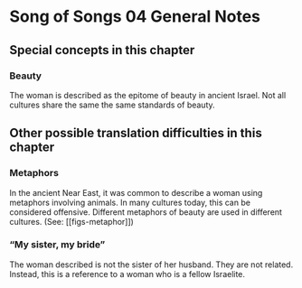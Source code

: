 # Song of Songs 04 General Notes
## Special concepts in this chapter

### Beauty
The woman is described as the epitome of beauty in ancient Israel. Not all cultures share the same the same standards of beauty.

## Other possible translation difficulties in this chapter

### Metaphors
In the ancient Near East, it was common to describe a woman using metaphors involving animals. In many cultures today, this can be considered offensive. Different metaphors of beauty are used in different cultures. (See: [[figs-metaphor]])

### “My sister, my bride”
The woman described is not the sister of her husband. They are not related. Instead, this is a reference to a woman who is a fellow Israelite.